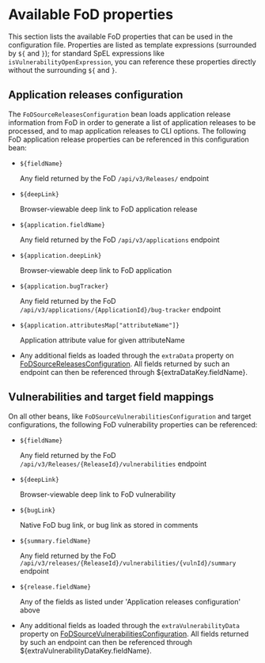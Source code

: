# Available FoD properties

This section lists the available FoD properties that can be used in the configuration file.
Properties are listed as template expressions (surrounded by `${` and `}`); for standard
SpEL expressions like `isVulnerabilityOpenExpression`, you can reference these
properties directly without the surrounding `${` and `}`.

## Application releases configuration

The `FoDSourceReleasesConfiguration` bean loads application release information
from FoD in order to generate a list of application releases to be processed, and to map application 
releases to CLI options. The following FoD application release properties can be referenced in this 
configuration bean:

* `${fieldName}`

    Any field returned by the FoD `/api/v3/Releases/` endpoint

* `${deepLink}`
		       
    Browser-viewable deep link to FoD application release
    
* `${application.fieldName}`

	Any field returned by the FoD `/api/v3/applications` endpoint

* `${application.deepLink}`

	Browser-viewable deep link to FoD application
	
* `${application.bugTracker}`

	Any field returned by the FoD `/api/v3/applications/{ApplicationId}/bug-tracker` endpoint
	
* `${application.attributesMap["attributeName"]}`

	Application attribute value for given attributeName
    
* Any additional fields as loaded through the `extraData` property on [FoDSourceReleasesConfiguration](config-FoDSourceReleasesConfiguration.html). All fields returned by such an endpoint can then be referenced through ${extraDataKey.fieldName}.

## Vulnerabilities and target field mappings

On all other beans, like `FoDSourceVulnerabilitiesConfiguration` and target configurations, the following
FoD vulnerability properties can be referenced:

* `${fieldName}`

    Any field returned by the FoD `/api/v3/Releases/{ReleaseId}/vulnerabilities` endpoint
		    
* `${deepLink}`
		       
    Browser-viewable deep link to FoD vulnerability
    
* `${bugLink}`

    Native FoD bug link, or bug link as stored in comments
    
* `${summary.fieldName}`
		       
    Any field returned by the FoD `/api/v3/releases/{ReleaseId}/vulnerabilities/{vulnId}/summary` endpoint
		     
* `${release.fieldName}`

    Any of the fields as listed under 'Application releases configuration' above
		       
* Any additional fields as loaded through the `extraVulnerabilityData` property on [FoDSourceVulnerabilitiesConfiguration](config-FoDSourceVulnerabilitiesConfiguration.html). All fields returned by such an endpoint can then be referenced through ${extraVulnerabilityDataKey.fieldName}.